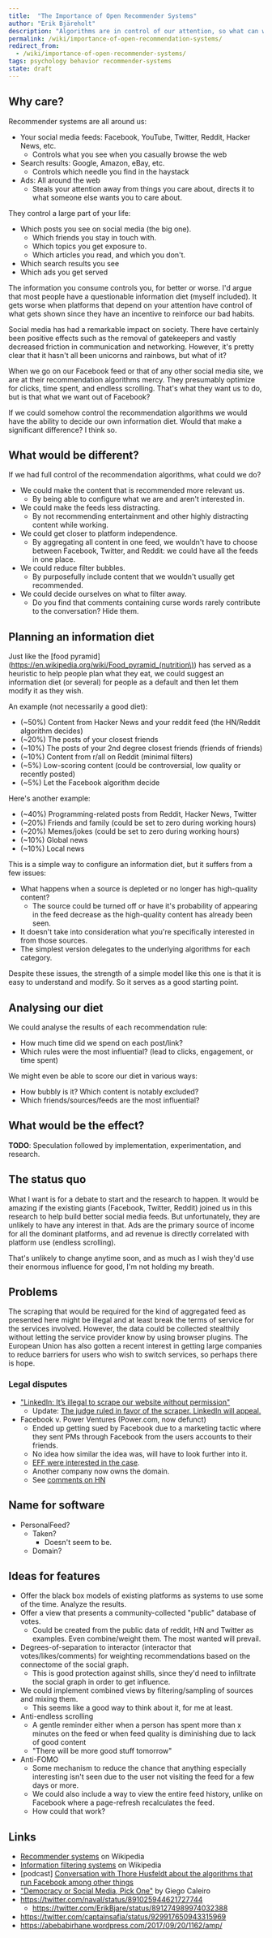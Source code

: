 ```yaml
---
title:  "The Importance of Open Recommender Systems"
author: "Erik Bjäreholt"
description: "Algorithms are in control of our attention, so what can we do about it?"
permalink: /wiki/importance-of-open-recommendation-systems/
redirect_from:
  - /wiki/importance-of-open-recommender-systems/
tags: psychology behavior recommender-systems
state: draft
---
```


<!-- TODO: Reference "Decentralized Social Networks Won't Work" - https://news.ycombinator.com/item?id=15244596 -->
<!-- TODO: Reference "I cured my tech fatigue by ditching feeds" - https://news.ycombinator.com/item?id=15578019 -->
<!-- TODO: Add note that recommendation systems are reinforcing clickbait -->
<!-- TODO: Reference http://marginalrevolution.com/marginalrevolution/2017/11/dont-blame-facebook-failings.html -->
<!-- TODO: Reference https://www.economist.com/news/leaders/21730871-facebook-google-and-twitter-were-supposed-save-politics-good-information-drove-out -->
<!-- TODO: Read this and include quote from Sean: https://www.axios.com/sean-parker-facebook-exploits-a-vulnerability-in-humans-2507917325.html -->

## Why care? 

Recommender systems are all around us:

 - Your social media feeds: Facebook, YouTube, Twitter, Reddit, Hacker News, etc.
   - Controls what you see when you casually browse the web
 - Search results: Google, Amazon, eBay, etc.
   - Controls which needle you find in the haystack
 - Ads: All around the web
   - Steals your attention away from things you care about, directs it to what someone else wants you to care about.

They control a large part of your life:

 - Which posts you see on social media (the big one).
   - Which friends you stay in touch with.
   - Which topics you get exposure to.
   - Which articles you read, and which you don't.
 - Which search results you see
 - Which ads you get served

The information you consume controls you, for better or worse. I'd argue that most people have a questionable information diet (myself included). It gets worse when platforms that depend on your attention have control of what gets shown since they have an incentive to reinforce our bad habits.

Social media has had a remarkable impact on society. There have certainly been positive effects such as the removal of gatekeepers and vastly decreased friction in communication and networking. However, it's pretty clear that it hasn't all been unicorns and rainbows, but what of it?

When we go on our Facebook feed or that of any other social media site, we are at their recommendation algorithms mercy. They presumably optimize for clicks, time spent, and endless scrolling. That's what they want us to do, but is that what we want out of Facebook?

If we could somehow control the recommendation algorithms we would have the ability to decide our own information diet. Would that make a significant difference? I think so.


## What would be different?

If we had full control of the recommendation algorithms, what could we do?

 - We could make the content that is recommended more relevant us.
   - By being able to configure what we are and aren't interested in.
 - We could make the feeds less distracting.
   - By not recommending entertainment and other highly distracting content while working.
 - We could get closer to platform independence. 
   - By aggregating all content in one feed, we wouldn't have to choose between Facebook, Twitter, and Reddit: we could have all the feeds in one place.
 - We could reduce filter bubbles.
   - By purposefully include content that we wouldn't usually get recommended.
 - We could decide ourselves on what to filter away. 
   - Do you find that comments containing curse words rarely contribute to the conversation? Hide them. <!-- or have an unusually negative sentiment score -->


## Planning an information diet

Just like the [food pyramid](https://en.wikipedia.org/wiki/Food_pyramid_(nutrition\)) has served as a heuristic to help people plan what they eat, we could suggest an information diet (or several) for people as a default and then let them modify it as they wish.

An example (not necessarily a good diet):

 - (~50%) Content from Hacker News and your reddit feed (the HN/Reddit algorithm decides)
 - (~20%) The posts of your closest friends
 - (~10%) The posts of your 2nd degree closest friends (friends of friends)
 - (~10%) Content from r/all on Reddit  (minimal filters)
 - (~5%) Low-scoring content (could be controversial, low quality or recently posted)
 - (~5%) Let the Facebook algorithm decide

Here's another example:

 - (~40%) Programming-related posts from Reddit, Hacker News, Twitter
 - (~20%) Friends and family  (could be set to zero during working hours)
 - (~20%) Memes/jokes  (could be set to zero during working hours)
 - (~10%) Global news
 - (~10%) Local news

This is a simple way to configure an information diet, but it suffers from a few issues:

 - What happens when a source is depleted or no longer has high-quality content?
   - The source could be turned off or have it's probability of appearing in the feed decrease as the high-quality content has already been seen.
 - It doesn't take into consideration what you're specifically interested in from those sources.
 - The simplest version delegates to the underlying algorithms for each category.

Despite these issues, the strength of a simple model like this one is that it is easy to understand and modify. So it serves as a good starting point.


## Analysing our diet

We could analyse the results of each recommendation rule:

 - How much time did we spend on each post/link? <!-- ActivityWatch could help with collecting click-data and measure engagement time -->
 - Which rules were the most influential? (lead to clicks, engagement, or time spent)

We might even be able to score our diet in various ways:

 - How bubbly is it? Which content is notably excluded?
 - Which friends/sources/feeds are the most influential?


## What would be the effect?

**TODO**: Speculation followed by implementation, experimentation, and research.


## The status quo

What I want is for a debate to start and the research to happen. It would be amazing if the existing giants (Facebook, Twitter, Reddit) joined us in this research to help build better social media feeds. But unfortunately, they are unlikely to have any interest in that. Ads are the primary source of income for all the dominant platforms, and ad revenue is directly correlated with platform use (endless scrolling). 

That's unlikely to change anytime soon, and as much as I wish they'd use their enormous influence for good, I'm not holding my breath.


## Problems 

The scraping that would be required for the kind of aggregated feed as presented here might be illegal and at least break the terms of service for the services involved. However, the data could be collected stealthily without letting the service provider know by using browser plugins. The European Union has also gotten a recent interest in getting large companies to reduce barriers for users who wish to switch services, so perhaps there is hope.

### Legal disputes

 - ["LinkedIn: It’s illegal to scrape our website without permission"](https://news.ycombinator.com/item?id=14891301)
    - Update: [The judge ruled in favor of the scraper. LinkedIn will appeal.](https://news.ycombinator.com/item?id=15012883)
 - Facebook v. Power Ventures (Power.com, now defunct)
   - Ended up getting sued by Facebook due to a marketing tactic where they sent PMs through Facebook from the users accounts to their friends. 
   - No idea how similar the idea was, will have to look further into it.
   - [EFF were interested in the case](https://www.eff.org/cases/facebook-v-power-ventures).
   - Another company now owns the domain. 
   - See [comments on HN](https://news.ycombinator.com/item?id=14891301)

## Name for software

 - PersonalFeed? 
   - Taken?
      - Doesn't seem to be. 
   - Domain?

## Ideas for features

 - Offer the black box models of existing platforms as systems to use some of the time. Analyze the results.
 - Offer a view that presents a community-collected "public" database of votes.
   - Could be created from the public data of reddit, HN and Twitter as examples. Even combine/weight them. The most wanted will prevail.
 - Degrees-of-separation to interactor (interactor that votes/likes/comments) for weighting recommendations based on the connectome of the social graph. 
   - This is good protection against shills, since they'd need to infiltrate the social graph in order to get influence.
 - We could implement combined views by filtering/sampling of sources and mixing them. 
   - This seems like a good way to think about it, for me at least.
 - Anti-endless scrolling
   - A gentle reminder either when a person has spent more than x minutes on the feed or when feed quality is diminishing due to lack of good content
   - "There will be more good stuff tomorrow"
 - Anti-FOMO
   - Some mechanism to reduce the chance that anything especially interesting isn't seen due to the user not visiting the feed for a few days or more.
   - We could also include a way to view the entire feed history, unlike on Facebook where a page-refresh recalculates the feed.
   - How could that work?

## Links

<!-- TODO: Twitter iframe for these tweets and add discussion around them inline -->

 - [Recommender systems](https://en.wikipedia.org/wiki/Recommender_system) on Wikipedia
 - [Information filtering systems](https://en.wikipedia.org/wiki/Information_filtering_system) on Wikipedia
 - \[podcast\] [Conversation with Thore Husfeldt about the algorithms that run Facebook among other things](https://www.facebook.com/thore.husfeldt/posts/1465597066893486)
 - ["Democracy or Social Media, Pick One"](https://www.facebook.com/gdiego.vichutilitarian/posts/1474383972645395) by Giego Caleiro
 - https://twitter.com/naval/status/891025944621727744
    - https://twitter.com/ErikBjare/status/891274989974032388
 - https://twitter.com/captainsafia/status/929917650943315969
 - https://abebabirhane.wordpress.com/2017/09/20/1162/amp/

<!--
## Am I crazy or right?

The craziest of the crazy ideas end up being those that turn out to be right against consensus/the status quo/. Because, in hindsight, it turns out it was not the idea that was crazy, it was us for believing so.

Not sure if I'm right but it's pretty damn crazy if true. 

This is why this is a draft. Careful criticism appreciated.


## Related articles

 - [Good software](/wiki/long-software)

## Read more

-->

